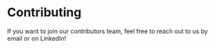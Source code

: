 # Contributing

If you want to join our contributors team, feel free to reach out to us by email or on LinkedIn!
